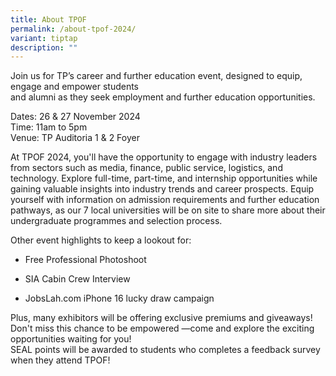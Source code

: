 ```yaml
---
title: About TPOF
permalink: /about-tpof-2024/
variant: tiptap
description: ""
---
```

<p>Join us for TP’s career and further education event, designed to equip,
engage and empower students
<br>and alumni as they seek employment and further education opportunities.</p>
<p></p>
<p>Dates: 26 &amp; 27 November 2024
<br>Time: 11am to 5pm
<br>Venue: TP Auditoria 1 &amp; 2 Foyer</p>
<p></p>
<p>At TPOF 2024, you'll have the opportunity to engage with industry leaders
from sectors such as media, finance, public service, logistics, and technology.
Explore full-time, part-time, and internship opportunities while gaining
valuable insights into industry trends and career prospects. Equip yourself
with information on admission requirements and further education pathways,
as our 7 local universities will be on site to share more about their undergraduate
programmes and selection process.
<br>
</p>
<p>Other event highlights to keep a lookout for:</p>
<ul data-tight="true" class="tight">
<li>
<p>Free Professional Photoshoot</p>
</li>
<li>
<p>SIA Cabin Crew Interview</p>
</li>
<li>
<p>JobsLah.com iPhone 16 lucky draw campaign</p>
</li>
</ul>
<p>Plus, many exhibitors will be offering exclusive premiums and giveaways!
Don't miss this chance to be empowered —come and explore the exciting opportunities
waiting for you!
<br>SEAL points will be awarded to students who completes a feedback survey
when they attend TPOF!</p>
